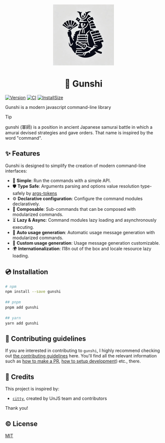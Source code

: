 <p align="center">
	<img width="196" src="./assets/logo.webp">
</p>
<h1 align="center">🏯 Gunshi</h1>

[![Version][npm-version-src]][npm-version-href]
[![CI][ci-src]][ci-href]
[![InstallSize][install-size-src]][install-size-src]

<!--
[![JSR][jsr-src]][jsr-href]
-->

Gunshi is a modern javascript command-line library

> [!TIP]
> gunshi (軍師) is a position in ancient Japanese samurai battle in which a amurai devised strategies and gave orders. That name is inspired by the word "command".

## ✨ Features

Gunshi is designed to simplify the creation of modern command-line interfaces:

- 📏 **Simple**: Run the commands with a simple API.
- 🛡️ **Type Safe**: Arguments parsing and options value resolution type-safely by [args-tokens](https://github.com/kazupon/args-tokens)
- ⚙️ **Declarative configuration**: Configure the command modules declaratively.
- 🧩 **Composable**: Sub-commands that can be composed with modularized commands.
- ⏳ **Lazy & Async**: Command modules lazy loading and asynchronously executing.
- 📜 **Auto usage generation**: Automatic usage message generation with modularized commands.
- 🎨 **Custom usage generation**: Usage message generation customizable.
- 🌍 **Internationalization**: I18n out of the box and locale resource lazy loading.

## 💿 Installation

```sh
# npm
npm install --save gunshi

## pnpm
pnpm add gunshi

## yarn
yarn add gunshi

```

## 🙌 Contributing guidelines

If you are interested in contributing to `gunshi`, I highly recommend checking out [the contributing guidelines](/CONTRIBUTING.md) here. You'll find all the relevant information such as [how to make a PR](/CONTRIBUTING.md#pull-request-guidelines), [how to setup development](/CONTRIBUTING.md#development-setup)) etc., there.

## 💖 Credits

This project is inspired by:

- [`citty`](https://github.com/unjs/citty), created by UnJS team and contributors

Thank you!

## ©️ License

[MIT](http://opensource.org/licenses/MIT)

<!-- Badges -->

[npm-version-src]: https://img.shields.io/npm/v/gunshi?style=flat
[npm-version-href]: https://npmjs.com/package/gunshi
[jsr-src]: https://jsr.io/badges/@kazupon/gunishi
[jsr-href]: https://jsr.io/@kazupon/gunshi
[install-size-src]: https://pkg-size.dev/badge/install/72346
[install-size-href]: https://pkg-size.dev/gunshi
[ci-src]: https://github.com/kazupon/gunshi/actions/workflows/ci.yml/badge.svg
[ci-href]: https://github.com/kazupon/gunshi/actions/workflows/ci.yml
